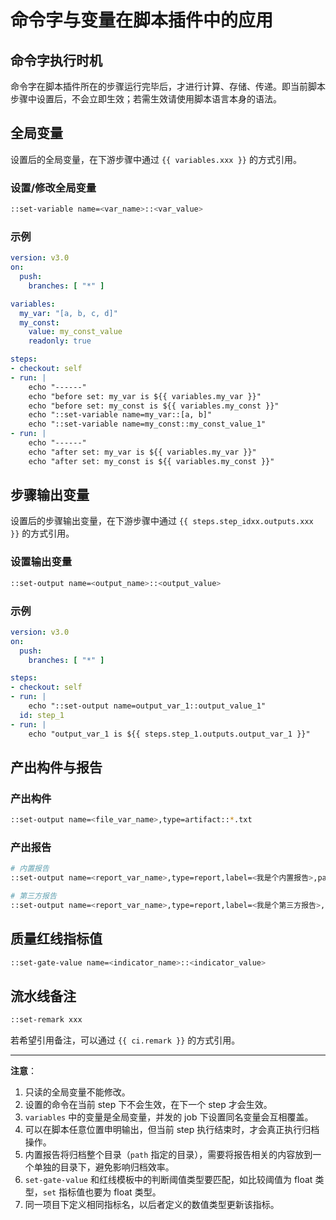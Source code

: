 # 命令字与变量在脚本插件中的应用

## 命令字执行时机

命令字在脚本插件所在的步骤运行完毕后，才进行计算、存储、传递。即当前脚本步骤中设置后，不会立即生效；若需生效请使用脚本语言本身的语法。

## 全局变量

设置后的全局变量，在下游步骤中通过 `{{ variables.xxx }}` 的方式引用。

### 设置/修改全局变量

```bash
::set-variable name=<var_name>::<var_value>
```

### 示例

```yaml
version: v3.0
on:
  push: 
    branches: [ "*" ]

variables:
  my_var: "[a, b, c, d]"
  my_const:
    value: my_const_value
    readonly: true

steps:
- checkout: self
- run: |
    echo "------"
    echo "before set: my_var is ${{ variables.my_var }}"
    echo "before set: my_const is ${{ variables.my_const }}"
    echo "::set-variable name=my_var::[a, b]"
    echo "::set-variable name=my_const::my_const_value_1"
- run: |
    echo "------"
    echo "after set: my_var is ${{ variables.my_var }}"
    echo "after set: my_const is ${{ variables.my_const }}"
```

## 步骤输出变量

设置后的步骤输出变量，在下游步骤中通过 `{{ steps.step_idxx.outputs.xxx }}` 的方式引用。

### 设置输出变量

```bash
::set-output name=<output_name>::<output_value>
```

### 示例

```yaml
version: v3.0
on:
  push: 
    branches: [ "*" ]

steps:
- checkout: self
- run: |
    echo "::set-output name=output_var_1::output_value_1"
  id: step_1
- run: |
    echo "output_var_1 is ${{ steps.step_1.outputs.output_var_1 }}"
```

## 产出构件与报告

### 产出构件

```bash
::set-output name=<file_var_name>,type=artifact::*.txt
```

### 产出报告

```bash
# 内置报告
::set-output name=<report_var_name>,type=report,label=<我是个内置报告>,path=<report_path>::<report_index_file>

# 第三方报告
::set-output name=<report_var_name>,type=report,label=<我是个第三方报告>,reportType=THIRDPARTY::<report_url>
```

## 质量红线指标值

```bash
::set-gate-value name=<indicator_name>::<indicator_value>
```

## 流水线备注

```bash
::set-remark xxx
```

若希望引用备注，可以通过 `{{ ci.remark }}` 的方式引用。

---

**注意**：

1. 只读的全局变量不能修改。
2. 设置的命令在当前 step 下不会生效，在下一个 step 才会生效。
3. `variables` 中的变量是全局变量，并发的 job 下设置同名变量会互相覆盖。
4. 可以在脚本任意位置申明输出，但当前 step 执行结束时，才会真正执行归档操作。
5. 内置报告将归档整个目录（`path` 指定的目录），需要将报告相关的内容放到一个单独的目录下，避免影响归档效率。
6. `set-gate-value` 和红线模板中的判断阈值类型要匹配，如比较阈值为 float 类型，`set` 指标值也要为 float 类型。
7. 同一项目下定义相同指标名，以后者定义的数值类型更新该指标。